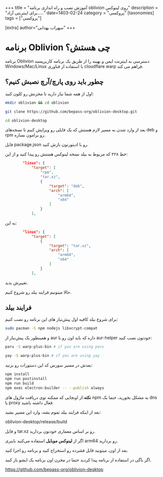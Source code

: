  +++
title = "آموزش نصب و راه اندازی برنامه oblivion روی لینوکس"
description = "برای اینترنتی آزاد....."
date=1403-02-24
category = "پروکسی"
[taxonomies]
tags = ["پروکسی"]

[extra]
author="سهراب بهدانی"
+++

# برنامه Oblivion چی هستش؟

برنامه Oblivion دسترسی به اینترنت ایمن و بهینه را از طریق یک برنامه کاربرپسند Windows/Mac/Linux با استفاده از فناوری cloudflare warp فراهم می کند.

## چطور باید روی پارچ/آرچ نصبش کنیم؟

اول از همه شما نیاز دارید تا مخزنش رو کلون کنید:

```bash
mkdir oblivion && cd oblivion

git clone https://github.com/bepass-org/oblivion-desktop.git

cd oblivion-desktop
```

<!-- more -->

بعد از وارد شدن به مسیر لازم هستش که یک فایلی رو ویرایش کنیم تا نسخه‌های deb و rpm رو برامون نسازه.

فایل package.json رو با ادیتورتون بازش کنید.

خط ۲۲۸ که مربوط به بیلد نسخه لینوکس هستش رو پیدا کنید و از این:

```json
        "linux": {
            "target": [
                "rpm",
                "tar.xz",
                {
                    "target": "deb",
                    "arch": [
                        "arm64",
                        "x64"
                    ]
                }
            ],
```
به این:
```json
        "linux": {
            "target": [
                {
                    "target": "tar.xz",
                    "arch": [
                        "arm64",
                        "x64"
                    ]
                }
            ],
```

تغییرش بدید.

حالا میتونیم فرایند بیلد رو شروع کنیم.

## فرایند بیلد

برای شروع بیلد کافیه اول پیش‌نیاز های این برنامه رو نصب کنیم:

```bash
sudo pacman -S npm nodejs libxcrypt-compat
```

و همینطور یک پیش‌نیاز از aur داره که باید اون رو با aur-helper خودتون نصب کنید:

```bash
paru -S warp-plus-bin # if you are using paru

yay -S warp-plus-bin # if you are using yay
```

بعدش در مسیر سورس کد این دستورات رو بزنید:

```bash
npm install
npm run postinstall
npm run build
npm exec electron-builder -- --publish always
```

**نکته**:از اونجایی که ممکنه توی دریافت ماژول های npm به مشکل بخورید، حتما یک dns یا proxy فعال داشته باشید.

بعد از اینکه فرایند بیلد تموم بشه، وارد این مسیر بشید:

oblivion-desktop/release/build

و فایل tar.xz رو بر اساس معماری خودتون بردارید.

اگر از **لینوکس موبایل** استفاده می‌کنید باینری arm64 رو بردارید.

بعد از اون، میتونید فایل فشرده رو استخراج کنید و برنامه رو اجرا کنید.


اگر باگی در استفاده از برنامه پیدا کردید حتما در مخزن اون برنامه یک ایشو باز کنید.

https://github.com/bepass-org/oblivion-desktop
